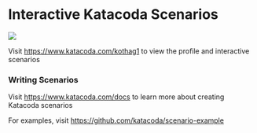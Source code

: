 # Interactive Katacoda Scenarios

[![](http://shields.katacoda.com/katacoda/kothag1/count.svg)](https://www.katacoda.com/kothag1 "Get your profile on Katacoda.com")

Visit https://www.katacoda.com/kothag1 to view the profile and interactive scenarios

### Writing Scenarios
Visit https://www.katacoda.com/docs to learn more about creating Katacoda scenarios

For examples, visit https://github.com/katacoda/scenario-example
